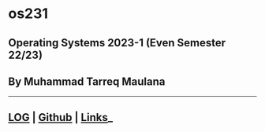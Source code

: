 # os231
## Operating Systems 2023-1 (Even Semester 22/23)
## By Muhammad Tarreq Maulana

---
[LOG](https://github.com/mrtrq/os231/blob/main/TXT/mylog.txt) | [Github](https://github.com/mrtrq/os231) | [Links](https://www.youtube.com/)_
---
